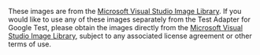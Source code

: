 These images are from the [Microsoft Visual Studio Image Library](http://vsicons-msdn.azurewebsites.net/).  If you would like to use any of these images separately from the Test Adapter for Google Test, please obtain the images directly from the [Microsoft Visual Studio Image Library](http://vsicons-msdn.azurewebsites.net/), subject to any associated license agreement or other terms of use.